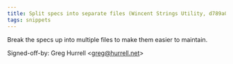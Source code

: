 ```yaml
---
title: Split specs into separate files (Wincent Strings Utility, d789a0b)
tags: snippets
---
```


Break the specs up into multiple files to make them easier to maintain.

Signed-off-by: Greg Hurrell &lt;greg@hurrell.net&gt;
